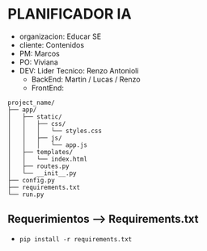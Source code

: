 # PLANIFICADOR IA
- organizacion: Educar SE
- cliente: Contenidos
- PM: Marcos
- PO: Viviana
- DEV: Lider Tecnico: Renzo Antonioli
  - BackEnd: Martin / Lucas / Renzo
  - FrontEnd:

```text
project_name/
├── app/
│   ├── static/
│   │   ├── css/
│   │   │   └── styles.css
│   │   ├── js/
│   │   │   └── app.js
│   ├── templates/
│   │   └── index.html
│   ├── routes.py
│   └── __init__.py
├── config.py
├── requirements.txt
└── run.py
```
## Requerimientos --> Requirements.txt
-   ```text
    pip install -r requirements.txt
    ```


